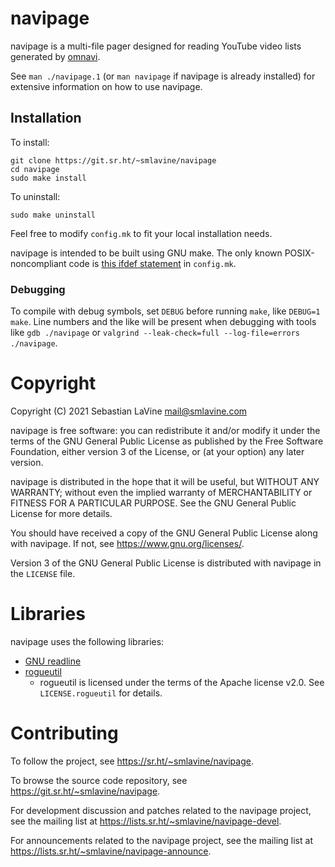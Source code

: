 # navipage

navipage is a multi-file pager designed for reading YouTube video lists
generated by [omnavi](https://sr.ht/~smlavine/omnavi).

See ```man ./navipage.1``` (or ```man navipage``` if navipage is already
installed) for extensive information on how to use navipage.

## Installation

To install:
```
git clone https://git.sr.ht/~smlavine/navipage
cd navipage
sudo make install
```

To uninstall:
```
sudo make uninstall
```

Feel free to modify ```config.mk``` to fit your local installation
needs.

navipage is intended to be built using GNU make. The only known
POSIX-noncompliant code is [this ifdef statement][ifdef] in
```config.mk```.

[ifdef]: https://git.sr.ht/~smlavine/navipage/tree/master/item/config.mk#L16

### Debugging

To compile with debug symbols, set ```DEBUG``` before running
```make```, like ```DEBUG=1 make```. Line numbers and the like will be
present when debugging with tools like ```gdb ./navipage``` or
```valgrind --leak-check=full --log-file=errors ./navipage```.

# Copyright

Copyright (C) 2021 Sebastian LaVine <mail@smlavine.com>

navipage is free software: you can redistribute it and/or modify
it under the terms of the GNU General Public License as published by
the Free Software Foundation, either version 3 of the License, or
(at your option) any later version.

navipage is distributed in the hope that it will be useful,
but WITHOUT ANY WARRANTY; without even the implied warranty of
MERCHANTABILITY or FITNESS FOR A PARTICULAR PURPOSE. See the
GNU General Public License for more details.

You should have received a copy of the GNU General Public License
along with navipage. If not, see <https://www.gnu.org/licenses/>.

Version 3 of the GNU General Public License is distributed with navipage
in the ```LICENSE``` file.

# Libraries

navipage uses the following libraries:
- [GNU readline](https://tiswww.case.edu/php/chet/readline/rltop.html)
- [rogueutil](https://github.com/sakhmatd/rogueutil)
  - rogueutil is licensed under the terms of the Apache license v2.0.
    See ```LICENSE.rogueutil``` for details.

# Contributing

To follow the project, see <https://sr.ht/~smlavine/navipage>.

To browse the source code repository, see
<https://git.sr.ht/~smlavine/navipage>.

For development discussion and patches related to the navipage project,
see the mailing list at <https://lists.sr.ht/~smlavine/navipage-devel>.

For announcements related to the navipage project, see the mailing list
at <https://lists.sr.ht/~smlavine/navipage-announce>.
